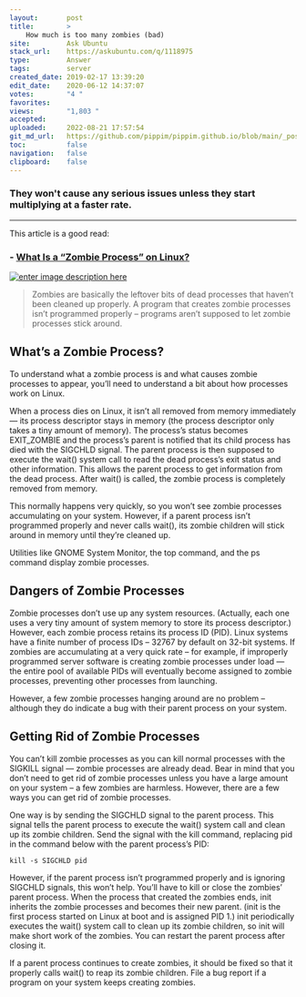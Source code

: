 ```yaml
---
layout:       post
title:        >
    How much is too many zombies (bad)
site:         Ask Ubuntu
stack_url:    https://askubuntu.com/q/1118975
type:         Answer
tags:         server
created_date: 2019-02-17 13:39:20
edit_date:    2020-06-12 14:37:07
votes:        "4 "
favorites:    
views:        "1,803 "
accepted:     
uploaded:     2022-08-21 17:57:54
git_md_url:   https://github.com/pippim/pippim.github.io/blob/main/_posts/2019/2019-02-17-How-much-is-too-many-zombies-_bad_.md
toc:          false
navigation:   false
clipboard:    false
---
```


### They won't cause any serious issues unless they start multiplying at a faster rate.


----------


This article is a good read:

### - [What Is a “Zombie Process” on Linux?][1]

[![enter image description here][2]][2]

> Zombies are basically the leftover bits of dead processes that haven’t  
> been cleaned up properly. A program that creates zombie processes  
> isn’t programmed properly – programs aren’t supposed to let zombie  
> processes stick around.  

## What’s a Zombie Process?

To understand what a zombie process is and what causes zombie processes to appear, you’ll need to understand a bit about how processes work on Linux.

When a process dies on Linux, it isn’t all removed from memory immediately — its process descriptor stays in memory (the process descriptor only takes a tiny amount of memory). The process’s status becomes EXIT_ZOMBIE and the process’s parent is notified that its child process has died with the SIGCHLD signal. The parent process is then supposed to execute the wait() system call to read the dead process’s exit status and other information. This allows the parent process to get information from the dead process. After wait() is called, the zombie process is completely removed from memory.

This normally happens very quickly, so you won’t see zombie processes accumulating on your system. However, if a parent process isn’t programmed properly and never calls wait(), its zombie children will stick around in memory until they’re cleaned up.

Utilities like GNOME System Monitor, the top command, and the ps command display zombie processes.

## Dangers of Zombie Processes

Zombie processes don’t use up any system resources. (Actually, each one uses a very tiny amount of system memory to store its process descriptor.) However, each zombie process retains its process ID (PID). Linux systems have a finite number of process IDs – 32767 by default on 32-bit systems. If zombies are accumulating at a very quick rate – for example, if improperly programmed server software is creating zombie processes under load — the entire pool of available PIDs will eventually become assigned to zombie processes, preventing other processes from launching.

However, a few zombie processes hanging around are no problem – although they do indicate a bug with their parent process on your system.

## Getting Rid of Zombie Processes

You can’t kill zombie processes as you can kill normal processes with the SIGKILL signal — zombie processes are already dead. Bear in mind that you don’t need to get rid of zombie processes unless you have a large amount on your system – a few zombies are harmless. However, there are a few ways you can get rid of zombie processes.

One way is by sending the SIGCHLD signal to the parent process. This signal tells the parent process to execute the wait() system call and clean up its zombie children. Send the signal with the kill command, replacing pid in the command below with the parent process’s PID:

``` 
kill -s SIGCHLD pid
```

However, if the parent process isn’t programmed properly and is ignoring SIGCHLD signals, this won’t help. You’ll have to kill or close the zombies’ parent process. When the process that created the zombies ends, init inherits the zombie processes and becomes their new parent. (init is the first process started on Linux at boot and is assigned PID 1.) init periodically executes the wait() system call to clean up its zombie children, so init will make short work of the zombies. You can restart the parent process after closing it.

If a parent process continues to create zombies, it should be fixed so that it properly calls wait() to reap its zombie children. File a bug report if a program on your system keeps creating zombies.


  [1]: https://www.howtogeek.com/119815/htg-explains-what-is-a-zombie-process-on-linux/
  [2]: https://i.stack.imgur.com/FasNG.jpg
